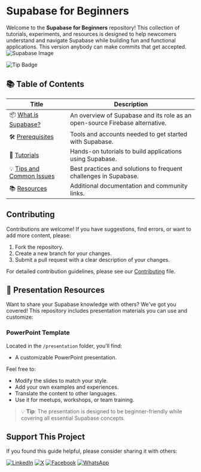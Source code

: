 # Supabase for Beginners

Welcome to the **Supabase for Beginners** repository! This collection of tutorials, experiments, and resources is designed to help newcomers understand and navigate Supabase while building fun and functional applications.
This version anybody can make commits that get accepted.
![Supabase Image](assets/supabase-for-beginners.png)

![Tip Badge](https://img.shields.io/badge/Tip-All%20info%20is%20available%20on%20the%20internet!-blue)

## 📚 Table of Contents

| Title                                                   | Description                                                                 |
|---------------------------------------------------------|-----------------------------------------------------------------------------|
| 📦 [What is Supabase?](docs/supabase-introduction.md)        | An overview of Supabase and its role as an open-source Firebase alternative.|
| 🛠️ [Prerequisites](docs/prerequisites.md)               | Tools and accounts needed to get started with Supabase.                     |
| 📘 [Tutorials](tutorials/tutorials-overview.md)         | Hands-on tutorials to build applications using Supabase.                    |
| 💡 [Tips and Common Issues](docs/tips-and-common-issues.md) | Best practices and solutions to frequent challenges in Supabase.            |
| 📚 [Resources](docs/resources.md)                       | Additional documentation and community links.                               |

## Contributing

Contributions are welcome! If you have suggestions, find errors, or want to add more content, please:

1. Fork the repository.
2. Create a new branch for your changes.
3. Submit a pull request with a clear description of your changes.

For detailed contribution guidelines, please see our [Contributing](Contributing.md) file.

## 🎯 Presentation Resources

Want to share your Supabase knowledge with others? We've got you covered! This repository includes presentation materials you can use and customize:

### PowerPoint Template

Located in the `/presentation` folder, you'll find:

- A customizable PowerPoint presentation.

Feel free to:

- Modify the slides to match your style.
- Add your own examples and experiences.
- Translate the content to other languages.
- Use it for meetups, workshops, or team training.

> 💡 **Tip**: The presentation is designed to be beginner-friendly while covering all essential Supabase concepts.

## Support This Project

If you found this guide helpful, please consider sharing it with others:

[![LinkedIn](https://img.shields.io/badge/Share-LinkedIn-blue?style=for-the-badge&logo=linkedin)](https://www.linkedin.com/shareArticle?title=Supabase%20for%20Beginners&url=https://github.com/lukepadiachy/supabase-for-beginners)
[![X](https://img.shields.io/badge/Share-X-1DA1F2?style=for-the-badge&logo=twitter)](https://twitter.com/intent/tweet?text=Check%20out%20this%20Supabase%20guide%20for%20beginners!%20https://github.com/lukepadiachy/supabase-for-beginners)
[![Facebook](https://img.shields.io/badge/Share-Facebook-1877F2?style=for-the-badge&logo=facebook)](https://www.facebook.com/sharer/sharer.php?u=https://github.com/lukepadiachy/supabase-for-beginners)
[![WhatsApp](https://img.shields.io/badge/Share-WhatsApp-25D366?style=for-the-badge&logo=whatsapp)](https://api.whatsapp.com/send?text=Check%20out%20this%20Supabase%20guide%20for%20beginners!%20https://github.com/lukepadiachy/supabase-for-beginners)

